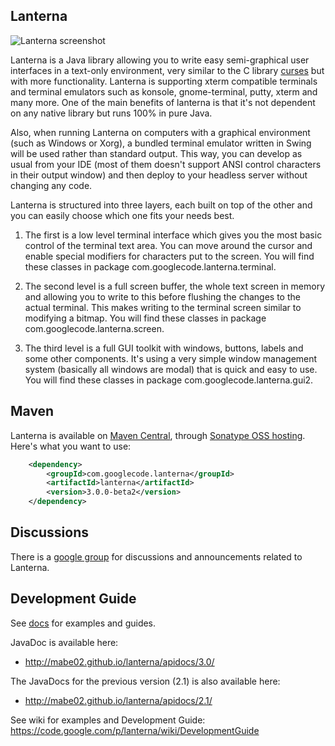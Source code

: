 Lanterna
---

![Lanterna screenshot](http://mabe02.github.io/lanterna/resources/lanterna.png)

Lanterna is a Java library allowing you to write easy semi-graphical user interfaces in a text-only environment,
very similar to the C library [curses](http://en.wikipedia.org/wiki/Curses_(programming_library)) but with more functionality.
Lanterna is supporting xterm compatible terminals and terminal emulators such as konsole, gnome-terminal, putty, xterm and many more.
One of the main benefits of lanterna is that it's not dependent on any native library but runs 100% in pure Java.

Also, when running Lanterna on computers with a graphical environment (such as Windows or Xorg), a bundled terminal emulator
written in Swing will be used rather than standard output. This way, you can develop as usual from your IDE
(most of them doesn't support ANSI control characters in their output window) and then deploy to your headless server without changing any code.

Lanterna is structured into three layers, each built on top of the other and you can easily choose which one fits your needs best.

1. The first is a low level terminal interface which gives you the most basic control of the terminal text area.
   You can move around the cursor and enable special modifiers for characters put to the screen. You will find these classes in package com.googlecode.lanterna.terminal.

2. The second level is a full screen buffer, the whole text screen in memory and allowing you to write to this before flushing the changes to the actual terminal.
   This makes writing to the terminal screen similar to modifying a bitmap. You will find these classes in package com.googlecode.lanterna.screen.

3. The third level is a full GUI toolkit with windows, buttons, labels and some other components.
   It's using a very simple window management system (basically all windows are modal) that is quick and easy to use.
   You will find these classes in package com.googlecode.lanterna.gui2.


Maven
---

Lanterna is available on [Maven Central](http://search.maven.org/), through [Sonatype OSS hosting](http://oss.sonatype.org/). Here's what you want to use:

```xml
    <dependency>
        <groupId>com.googlecode.lanterna</groupId>
        <artifactId>lanterna</artifactId>
        <version>3.0.0-beta2</version>
    </dependency>
```

Discussions
---
There is a [google group](https://groups.google.com/forum/#!forum/lanterna-discuss) for discussions and announcements related to Lanterna.


Development Guide
---
See [docs](docs/contents.md) for examples and guides.

JavaDoc is available here:
 * http://mabe02.github.io/lanterna/apidocs/3.0/

The JavaDocs for the previous version (2.1) is also available here:
* http://mabe02.github.io/lanterna/apidocs/2.1/

See wiki for examples and Development Guide: https://code.google.com/p/lanterna/wiki/DevelopmentGuide
